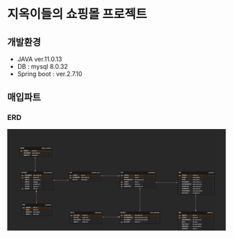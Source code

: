 # 지옥이들의 쇼핑몰 프로젝트
## 개발환경
- JAVA ver.11.0.13
- DB : mysql 8.0.32
- Spring boot : ver.2.7.10

## 매입파트
### ERD
<img src="img/purchase-erd.png">